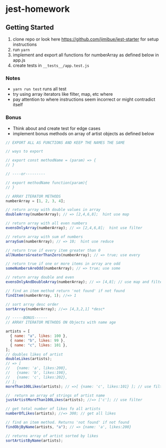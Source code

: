 # jest-homework

## Getting Started

1. clone repo or look here https://github.com/jimibue/jest-starter for setup instructions
2. run `yarn`
3. implement and export all functions for numberArray as defined below in app.js
4. create tests in `__tests__/app.test.js`

### Notes

- `yarn run test` runs all test
- try using array iterators like filter, map, etc where
- pay attention to where instructions seem incorrect or might contradict itself

### Bonus

- Think about and create test for edge cases
- implement bonus methods on array of artist objects as defined below

```javascript
// EXPORT ALL AS FUNCTIONS AND KEEP THE NAMES THE SAME

// ways to export

// export const methodName = (param) => {
// }

// ----or---------

// export methodName function(param){
// }

// ARRAY ITERATOR METHODS
numberArray = [1, 2, 3, 4];

// return array with double values in array
doubleArray(numberArray); // => [2,4,6,8];  hint use map

// return array with all even numbers
evensOnlyArray(numberArray); // => [2,4,6,8];  hint use filter

// return array with sum of numbers
arraySum(numberArray); // => 10;  hint use reduce

// return true if every item greater than 0
allNumbersGreaterThanZero(numberArray); // => true; use every

// return true if one or more items in array are odd
someNumbersAreOdd(numberArray); // => true; use some

// return array double and even
evensOnlyAndDoubleArray(numberArray); // => [4,8]; // use map and filter

// find an item method return 'not found' if not found
findItem(numberArray, 1); //=> 1

// sort array desc order
sortArray(numberArray); //=> [4,3,2,1] *desc*

// -----BONUS------
// ARRAY ITERATOR METHODS ON Objects with name age

artists = [
  { name: "a", likes: 100 },
  { name: "b", likes: 99 },
  { name: "c", likes: 101 },
];
// doubles likes of artist
doubleLikes(artists);
// => [
//   {name: 'a', likes:200},
//   {name: 'b', likes:198},
//   {name: 'c', likes:202},
// ];
moreThan100Likes(artists); // =>[ {name: 'c', likes:101} ]; // use filter

//  return an array of strings of artist name
justArtistMoreThan100Likes(artists); //=> ['c']; // use filter

// get total number of likes fo all artists
numberOfLikes(artists); //=> 300; // get all likes

// find an item method. Returns 'not found' if not found
findObjByName(artists, "a"); // => {name: 'a', likes:200}

// returns array of artist sorted by likes
sortArtistByName(artists);
```
